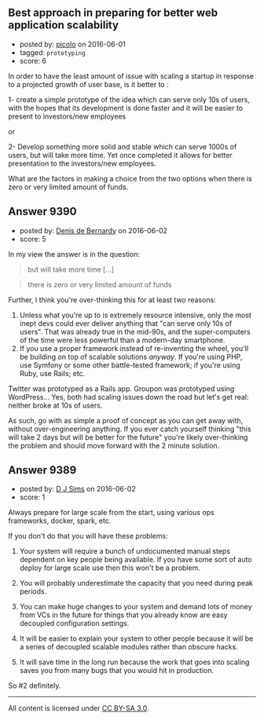 ## Best approach in preparing for better web application scalability

- posted by: [picolo](https://stackexchange.com/users/5330039/picolo) on 2016-06-01
- tagged: `prototyping`
- score: 6

In order to have the least amount of issue with scaling a startup in response to a projected growth of user base, is it better to :

1- create a simple prototype of the idea which can serve only 10s of users, with the hopes that its development is done faster and it will be easier to present to investors/new employees

or 

2- Develop something more solid and stable which can serve 1000s of users, but will take more time. Yet once completed it allows for better presentation to the investors/new employees. 

What are the factors in making a choice from the two options when there is zero or very limited amount of funds. 



## Answer 9390

- posted by: [Denis de Bernardy](https://stackexchange.com/users/182468/denis-de-bernardy) on 2016-06-02
- score: 5

In my view the answer is in the question:

> but will take more time [...]

> there is zero or very limited amount of funds

Further, I think you're over-thinking this for at least two reasons:

1. Unless what you're up to is extremely resource intensive, only the most inept devs could ever deliver anything that "can serve only 10s of users". That was already true in the mid-90s, and the super-computers of the time were less powerful than a modern-day smartphone.
2. If you use a proper framework instead of re-inventing the wheel, you'll be building on top of scalable solutions _anyway_. If you're using PHP, use Symfony or some other battle-tested framework; if you're using Ruby, use Rails; etc.

Twitter was prototyped as a Rails app. Groupon was prototyped using WordPress... Yes, both had scaling issues down the road but let's get real: neither broke at 10s of users.

As such, go with as simple a proof of concept as you can get away with, without over-engineering anything. If you ever catch yourself thinking "this will take 2 days but will be better for the future" you're likely over-thinking the problem and should move forward with the 2 minute solution.


## Answer 9389

- posted by: [D J Sims](https://stackexchange.com/users/7242000/d-j-sims) on 2016-06-02
- score: 1

Always prepare for large scale from the start, using various ops frameworks, docker, spark, etc.

If you don't do that you will have these problems:

1. Your system will require a bunch of undocumented manual steps dependent on key people being available. If you have some sort of auto deploy for large scale use then this won't be a problem.

2. You will probably underestimate the capacity that you need during peak periods.

3. You can make huge changes to your system and demand lots of money from VCs in the future for things that you already know are easy decoupled configuration settings.

4. It will be easier to explain your system to other people because it will be a series of decoupled scalable modules rather than obscure hacks. 

5. It will save time in the long run because the work that goes into scaling saves you from many bugs that you would hit in production.

So #2 definitely. 



---

All content is licensed under [CC BY-SA 3.0](https://creativecommons.org/licenses/by-sa/3.0/).
